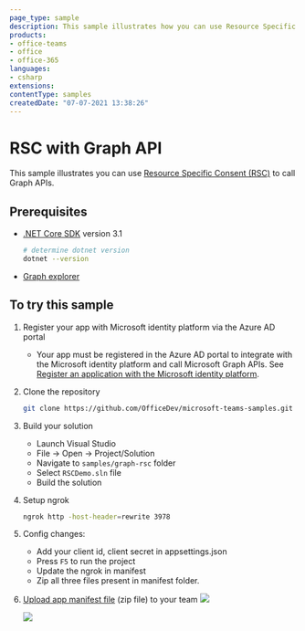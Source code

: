 ```yaml
---
page_type: sample
description: This sample illustrates how you can use Resource Specific Consent (RSC) to call Graph APIs.
products:
- office-teams
- office
- office-365
languages:
- csharp
extensions:
contentType: samples
createdDate: "07-07-2021 13:38:26"
---
```


# RSC with Graph API

This sample illustrates you can use [Resource Specific Consent (RSC)](https://docs.microsoft.com/en-us/microsoftteams/platform/graph-api/rsc/resource-specific-consent) to call Graph APIs.

## Prerequisites

- [.NET Core SDK](https://dotnet.microsoft.com/download) version 3.1

  ```bash
  # determine dotnet version
  dotnet --version
  ```
- [Graph explorer](https://developer.microsoft.com/en-us/graph/graph-explorer)  
  

## To try this sample

1. Register your app with Microsoft identity platform via the Azure AD portal
    - Your app must be registered in the Azure AD portal to integrate with the Microsoft identity platform and call Microsoft Graph APIs. See [Register an application with the Microsoft identity platform](https://docs.microsoft.com/en-us/graph/auth-register-app-v2). 

1. Clone the repository 
   ```bash
   git clone https://github.com/OfficeDev/microsoft-teams-samples.git
   ```

1. Build your solution
      - Launch Visual Studio
      - File -> Open -> Project/Solution
      - Navigate to `samples/graph-rsc` folder
      - Select `RSCDemo.sln` file
      - Build the solution

1. Setup ngrok
      ```bash
      ngrok http -host-header=rewrite 3978
      ```

1. Config changes: 
    - Add your client id, client secret  in appsettings.json
    - Press `F5` to run the project
    - Update the ngrok in manifest 
    - Zip all three files present in manifest folder.


1. [Upload app manifest file](https://docs.microsoft.com/en-us/microsoftteams/platform/concepts/deploy-and-publish/apps-upload#load-your-package-into-teams) (zip file) to your team
    ![](RSCDemo/Images/Picture1.png)

    ![](RSCDemo/Images/Picture2.Png)






